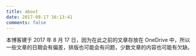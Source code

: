 ```yaml
---
title: about
date: 2017-08-17 16:13:41
comments: false
---
```


本博客建于 2017 年 8 月 17 日，因为在此之前的文章存放在 OneDrive 中，所以一些文章的日期会有偏差，排版也可能会有问题，少数文章的内容也可能有欠缺。
